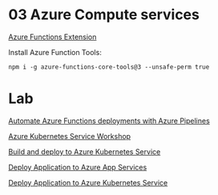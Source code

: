 # 03 Azure Compute services

[Azure Functions Extension](https://marketplace.visualstudio.com/items?itemName=ms-azuretools.vscode-azurefunctions)

Install Azure Function Tools:

```
npm i -g azure-functions-core-tools@3 --unsafe-perm true
```

# Lab

[Automate Azure Functions deployments with Azure Pipelines](https://docs.microsoft.com/en-us/learn/modules/deploy-azure-functions/)

[Azure Kubernetes Service Workshop](https://docs.microsoft.com/en-us/learn/modules/aks-workshop/)

[Build and deploy to Azure Kubernetes Service](https://docs.microsoft.com/en-us/azure/devops/pipelines/ecosystems/kubernetes/aks-template?view=azure-devops)

[Deploy Application to Azure App Services](http://microsoft.github.io/PartsUnlimited/iac/200.2x-IaCDeployApptoAppServices.html)

[Deploy Application to Azure Kubernetes Service](http://microsoft.github.io/PartsUnlimited/iac/200.2x-IaCDeployApptoAKS.html)
